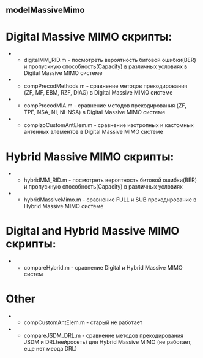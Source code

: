 ## modelMassiveMimo

# Digital Massive MIMO скрипты:

* - digitalMM_RID.m - посмотреть вероятность битовой ошибки(BER) и пропускную способность(Capacity) в различных условиях в Digital Massive MIMO системе

* - compPrecodMethods.m - сравнение методов прекодирования (ZF, MF, EBM, RZF, DIAG) в  Digital Massive MIMO системе

* - compPrecodMIA.m - сравнение методов прекодирования (ZF, TPE, NSA, NI, NI-NSA) в  Digital Massive MIMO системе

* - compIzoCustomAntElem.m - сравнение изотропных и кастомных антенных элементов в  Digital Massive MIMO системе

# Hybrid Massive MIMO скрипты:

* - hybridMM_RID.m - посмотреть вероятность битовой ошибки(BER) и пропускную способность(Capacity) в различных условиях

* - hybridMassiveMimo.m - сравнение FULL и SUB прекодирование в Hybrid Massive MIMO системе

# Digital and Hybrid  Massive MIMO скрипты:

* - compareHybrid.m - сравнение Digital и Hybrid Massive MIMO систем

# Other

* - compCustomAntElem.m - старый не работает 
 
* - compareJSDM_DRL.m - сравнение методов прекодирования JSDM и DRL(нейросеть) для Hybrid Massive MIMO (не работает, еще нет меода DRL)

